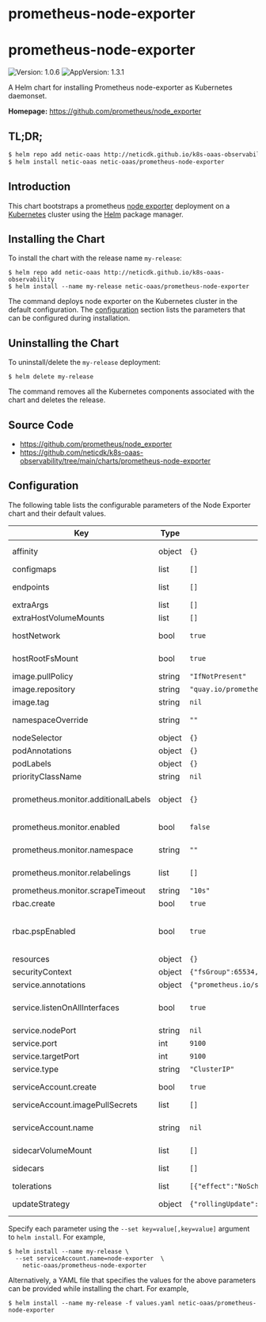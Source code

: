 # prometheus-node-exporter

# prometheus-node-exporter

![Version: 1.0.6](https://img.shields.io/badge/Version-1.0.6-informational?style=flat-square) ![AppVersion: 1.3.1](https://img.shields.io/badge/AppVersion-1.3.1-informational?style=flat-square)

A Helm chart for installing Prometheus node-exporter as Kubernetes daemonset.

**Homepage:** <https://github.com/prometheus/node_exporter>

## TL;DR;

```bash
$ helm repo add netic-oaas http://neticdk.github.io/k8s-oaas-observability
$ helm install netic-oaas netic-oaas/prometheus-node-exporter
```

## Introduction

This chart bootstraps a prometheus [node exporter](http://github.com/prometheus/node_exporter) deployment on a [Kubernetes](http://kubernetes.io) cluster using the [Helm](https://helm.sh) package manager.

## Installing the Chart

To install the chart with the release name `my-release`:

```console
$ helm repo add netic-oaas http://neticdk.github.io/k8s-oaas-observability
$ helm install --name my-release netic-oaas/prometheus-node-exporter
```

The command deploys node exporter on the Kubernetes cluster in the default configuration. The [configuration](#configuration) section lists the parameters that can be configured during installation.

## Uninstalling the Chart

To uninstall/delete the `my-release` deployment:

```console
$ helm delete my-release
```

The command removes all the Kubernetes components associated with the chart and deletes the release.

## Source Code

* <https://github.com/prometheus/node_exporter>
* <https://github.com/neticdk/k8s-oaas-observability/tree/main/charts/prometheus-node-exporter>

## Configuration

The following table lists the configurable parameters of the Node Exporter chart and their default values.

| Key | Type | Default | Description |
|-----|------|---------|-------------|
| affinity | object | `{}` | A group of affinity scheduling rules for pod assignment |
| configmaps | list | `[]` | Allow mounting additional configmaps. |
| endpoints | list | `[]` | list of addresses that have node exporter deployed outside of the cluster |
| extraArgs | list | `[]` | Additional container arguments |
| extraHostVolumeMounts | list | `[]` | Additional mounts from the host |
| hostNetwork | bool | `true` | Whether to expose the service to the host network |
| hostRootFsMount | bool | `true` | If true, node-exporter pods mounts host / at /host/root |
| image.pullPolicy | string | `"IfNotPresent"` | Image pull policy |
| image.repository | string | `"quay.io/prometheus/node-exporter"` | Image repository |
| image.tag | string | `nil` | Image tag - default to version in Chart.yaml |
| namespaceOverride | string | `""` | Override the deployment namespace @default will be set to `.Release.Namespace` if not set |
| nodeSelector | object | `{}` | Node labels for pod assignment |
| podAnnotations | object | `{}` | Annotations to be added to node exporter pods |
| podLabels | object | `{}` | Additional labels to be added to pods |
| priorityClassName | string | `nil` | Name of Priority Class to assign pods |
| prometheus.monitor.additionalLabels | object | `{}` | Additional labels that can be used so ServiceMonitor will be discovered by Prometheus |
| prometheus.monitor.enabled | bool | `false` | Set this to `true` to create ServiceMonitor for Prometheus operator |
| prometheus.monitor.namespace | string | `""` | namespace where servicemonitor resource should be created |
| prometheus.monitor.relabelings | list | `[]` | Relabelings that should be applied on the ServerMonitor |
| prometheus.monitor.scrapeTimeout | string | `"10s"` | Timeout after which the scrape is ended |
| rbac.create | bool | `true` | If true, create & use RBAC resources |
| rbac.pspEnabled | bool | `true` | Specifies whether a PodSecurityPolicy should be created. https://kubernetes.io/docs/concepts/policy/pod-security-policy/ |
| resources | object | `{}` | CPU/Memory resource requests/limits |
| securityContext | object | `{"fsGroup":65534,"runAsGroup":65534,"runAsNonRoot":true,"runAsUser":65534}` | SecurityContext |
| service.annotations | object | `{"prometheus.io/scrape":"true"}` | Kubernetes service annotations |
| service.listenOnAllInterfaces | bool | `true` | If true, listen on all interfaces using IP `0.0.0.0`. Else listen on the IP address pod has been assigned by Kubernetes. |
| service.nodePort | string | `nil` | The node port of the service |
| service.port | int | `9100` | The service port |
| service.targetPort | int | `9100` | The target port of the container |
| service.type | string | `"ClusterIP"` | Service type |
| serviceAccount.create | bool | `true` | Specifies whether a ServiceAccount should be created |
| serviceAccount.imagePullSecrets | list | `[]` | Specify image pull secrets |
| serviceAccount.name | string | `nil` | Service account to be used. If not set and `serviceAccount.create` is `true`, a name is generated using the fullname template |
| sidecarVolumeMount | list | `[]` | Volume for sidecar containers |
| sidecars | list | `[]` | Additional containers for export metrics to text file |
| tolerations | list | `[{"effect":"NoSchedule","operator":"Exists"}]` | List of node taints to tolerate |
| updateStrategy | object | `{"rollingUpdate":{"maxUnavailable":1},"type":"RollingUpdate"}` | Configure a custom update strategy for the daemonset |

Specify each parameter using the `--set key=value[,key=value]` argument to `helm install`. For example,

```console
$ helm install --name my-release \
  --set serviceAccount.name=node-exporter  \
    netic-oaas/prometheus-node-exporter
```

Alternatively, a YAML file that specifies the values for the above parameters can be provided while installing the chart. For example,

```console
$ helm install --name my-release -f values.yaml netic-oaas/prometheus-node-exporter
```
